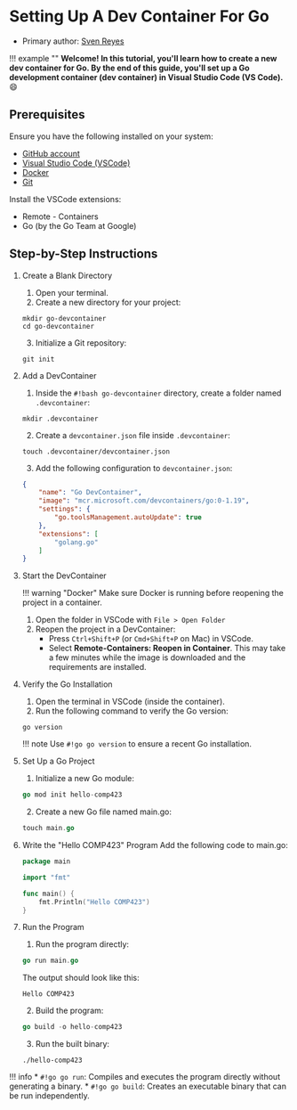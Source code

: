 # Setting Up A Dev Container For Go

* Primary author: [Sven Reyes](https://github.com/svenreyes)

!!! example ""
    **Welcome! In this tutorial, you'll learn how to create a new dev container for Go. By the end of this guide, you'll set up a Go development container (dev container) in Visual Studio Code (VS Code).** :smile:

## Prerequisites

Ensure you have the following installed on your system:

* [GitHub account](https://github.com/)
* [Visual Studio Code (VSCode)](https://code.visualstudio.com/)
* [Docker](https://www.docker.com/)
* [Git](https://git-scm.com/)

Install the VSCode extensions:

* Remote - Containers
* Go (by the Go Team at Google)

## Step-by-Step Instructions
1. Create a Blank Directory
    1. Open your terminal.
    2. Create a new directory for your project:
    ```shell
    mkdir go-devcontainer
    cd go-devcontainer
    ```
    3. Initialize a Git repository:
    ```shell
    git init
    ```
2. Add a DevContainer
    1. Inside the `#!bash go-devcontainer` directory, create a folder named `.devcontainer`:
    ```shell
    mkdir .devcontainer
    ```
    2. Create a `devcontainer.json` file inside `.devcontainer`:
    ```shell
    touch .devcontainer/devcontainer.json
    ```
    3. Add the following configuration to `devcontainer.json`:
    ```json
    {
        "name": "Go DevContainer",
        "image": "mcr.microsoft.com/devcontainers/go:0-1.19",
        "settings": {
            "go.toolsManagement.autoUpdate": true
        },
        "extensions": [
            "golang.go"
        ]
    }
    ```
3. Start the DevContainer

    !!! warning "Docker"
        Make sure Docker is running before reopening the project in a container.
    1. Open the folder in VSCode with `File > Open Folder`
    2. Reopen the project in a DevContainer:
        * Press `Ctrl+Shift+P` (or `Cmd+Shift+P` on Mac) in VSCode.
        * Select **Remote-Containers: Reopen in Container**. This may take a few minutes while the image is downloaded and the requirements are installed.

4. Verify the Go Installation
    1. Open the terminal in VSCode (inside the container).
    2. Run the following command to verify the Go version:
    ```
    go version
    ```
    !!! note
        Use `#!go go version` to ensure a recent Go installation.
5. Set Up a Go Project
    1. Initialize a new Go module:
    ```go
    go mod init hello-comp423
    ```
    2. Create a new Go file named main.go:
    ```go
    touch main.go
    ```
6. Write the "Hello COMP423" Program
    Add the following code to main.go:
    ```go
    package main

    import "fmt"

    func main() {
        fmt.Println("Hello COMP423")
    }

    ```
7. Run the Program
    1. Run the program directly:
    ```go
    go run main.go
    ```
    The output should look like this:
    ```
    Hello COMP423
    ```
    2. Build the program:
    ```go
    go build -o hello-comp423
    ```
    3. Run the built binary:
    ```
    ./hello-comp423
    ```
!!! info
    * `#!go go run`: Compiles and executes the program directly without generating a binary.
    * `#!go go build`: Creates an executable binary that can be run independently.




